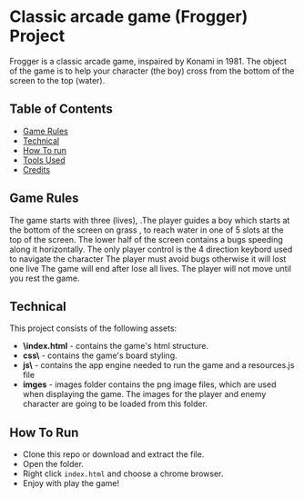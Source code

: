 # Classic arcade game (Frogger) Project

Frogger is a classic arcade game, inspaired by Konami in 1981. The object of the game is to help your character (the boy) cross from the bottom of the screen to the top (water).


## Table of Contents

* [Game Rules](#game-rules)
* [Technical](#technical)
* [How To run](#how-to-run)
* [Tools Used](#tools-used)
* [Credits](#credits)

## Game Rules

The game starts with three (lives), .The player guides a boy which starts at the bottom of the screen on grass , to reach water in one of 5 slots at the top of the screen. The lower half of the screen contains a bugs speeding along it horizontally.
The only player control is the 4 direction keybord used to navigate the character 
The player must avoid bugs otherwise it will lost one live
The game will end after lose all lives. 
The player will not move until you rest the game.

## Technical

This project consists of the following assets:

* **\index.html**  - contains the game's html structure.
* **css\\** - contains the game's board styling.
* **js\\** - contains the app engine needed to run the game and a resources.js file
* **imges** -  images folder contains the png image files, which are used when displaying the game. The images for the player and enemy character are going to be loaded from this folder.

## How To Run
* Clone this repo or download and extract the file.
* Open the folder.
* Right click `index.html` and choose a chrome browser.
* Enjoy with play the game!
